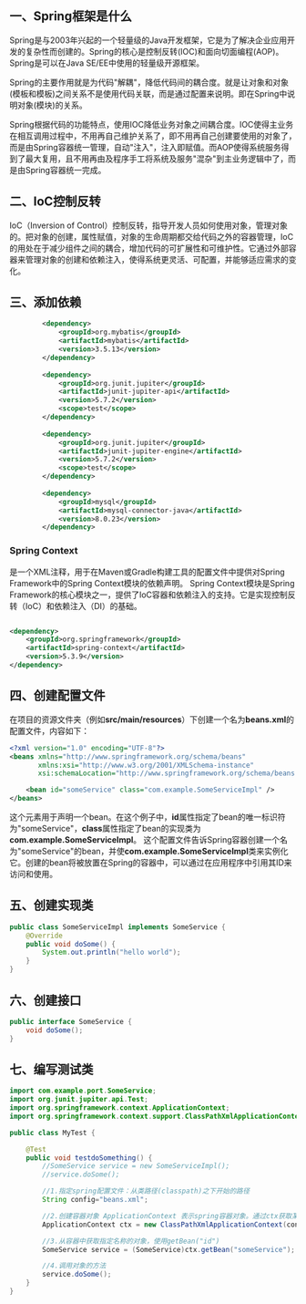 ## 一、Spring框架是什么
Spring是与2003年兴起的一个轻量级的Java开发框架，它是为了解决企业应用开发的复杂性而创建的。Spring的核心是控制反转(IOC)和面向切面编程(AOP)。Spring是可以在Java SE/EE中使用的轻量级开源框架。

 Spring的主要作用就是为代码"解耦"，降低代码间的耦合度。就是让对象和对象(模板和模板)之间关系不是使用代码关联，而是通过配置来说明。即在Spring中说明对象(模块)的关系。

 Spring根据代码的功能特点，使用IOC降低业务对象之间耦合度。IOC使得主业务在相互调用过程中，不用再自己维护关系了，即不用再自己创建要使用的对象了，而是由Spring容器统一管理，自动"注入"，注入即赋值。而AOP使得系统服务得到了最大复用，且不用再由及程序手工将系统及服务"混杂"到主业务逻辑中了，而是由Spring容器统一完成。
## 二、IoC控制反转
IoC（Inversion of Control）控制反转，指导开发人员如何使用对象，管理对象的。把对象的创建，属性赋值，对象的生命周期都交给代码之外的容器管理，IoC的用处在于减少组件之间的耦合，增加代码的可扩展性和可维护性。它通过外部容器来管理对象的创建和依赖注入，使得系统更灵活、可配置，并能够适应需求的变化。
## 三、添加依赖
```xml
      	<dependency>
            <groupId>org.mybatis</groupId>
            <artifactId>mybatis</artifactId>
            <version>3.5.13</version>
        </dependency>
        
        <dependency>
            <groupId>org.junit.jupiter</groupId>
            <artifactId>junit-jupiter-api</artifactId>
            <version>5.7.2</version>
            <scope>test</scope>
        </dependency>
        
        <dependency>
            <groupId>org.junit.jupiter</groupId>
            <artifactId>junit-jupiter-engine</artifactId>
            <version>5.7.2</version>
            <scope>test</scope>
        </dependency>
        
        <dependency>
            <groupId>mysql</groupId>
            <artifactId>mysql-connector-java</artifactId>
            <version>8.0.23</version>
        </dependency>
```
### Spring Context 
是一个XML注释，用于在Maven或Gradle构建工具的配置文件中提供对Spring Framework中的Spring Context模块的依赖声明。
Spring Context模块是Spring Framework的核心模块之一，提供了IoC容器和依赖注入的支持。它是实现控制反转（IoC）和依赖注入（DI）的基础。
```xml

<dependency>
    <groupId>org.springframework</groupId>
    <artifactId>spring-context</artifactId>
    <version>5.3.9</version>
</dependency>
```
## 四、创建配置文件
在项目的资源文件夹（例如**src/main/resources**）下创建一个名为**beans.xml**的配置文件，内容如下：
```xml
<?xml version="1.0" encoding="UTF-8"?>
<beans xmlns="http://www.springframework.org/schema/beans"
       xmlns:xsi="http://www.w3.org/2001/XMLSchema-instance"
       xsi:schemaLocation="http://www.springframework.org/schema/beans http://www.springframework.org/schema/beans/spring-beans.xsd">

    <bean id="someService" class="com.example.SomeServiceImpl" />
</beans>
```
这个元素用于声明一个bean。在这个例子中，**id**属性指定了bean的唯一标识符为"someService"，**class**属性指定了bean的实现类为**com.example.SomeServiceImpl**。
这个配置文件告诉Spring容器创建一个名为"someService"的bean，并使**com.example.SomeServiceImpl**类来实例化它。创建的bean将被放置在Spring的容器中，可以通过在应用程序中引用其ID来访问和使用。
## 五、创建实现类
```java
public class SomeServiceImpl implements SomeService {
    @Override
    public void doSome() {
        System.out.println("hello world");
    }
}
```
## 六、创建接口
```java
public interface SomeService {
    void doSome();
}

```
## 七、编写测试类
```java
import com.example.port.SomeService;
import org.junit.jupiter.api.Test;
import org.springframework.context.ApplicationContext;
import org.springframework.context.support.ClassPathXmlApplicationContext;

public class MyTest {

    @Test
    public void testdoSomething() {
        //SomeService service = new SomeServiceImpl();
        //service.doSome();

        //1.指定spring配置文件：从类路径(classpath)之下开始的路径
        String config="beans.xml";

        //2.创建容器对象 ApplicationContext 表示spring容器对象。通过ctx获取某个java对象
        ApplicationContext ctx = new ClassPathXmlApplicationContext(config);

        //3.从容器中获取指定名称的对象，使用getBean("id")
        SomeService service = (SomeService)ctx.getBean("someService");

        //4.调用对象的方法
        service.doSome();
    }
}
```
